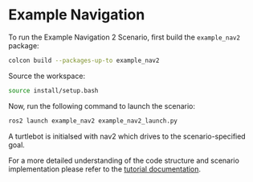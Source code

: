 # Example Navigation

To run the Example Navigation 2 Scenario, first build the `example_nav2` package:

```bash
colcon build --packages-up-to example_nav2
```

Source the workspace:

```bash
source install/setup.bash
```

Now, run the following command to launch the scenario:

```bash
ros2 launch example_nav2 example_nav2_launch.py
```

A turtlebot is initialsed with nav2 which drives to the scenario-specified goal.

For a more detailed understanding of the code structure and scenario implementation please refer to the [tutorial documentation](https://intellabs.github.io/scenario_execution/tutorials.html).
